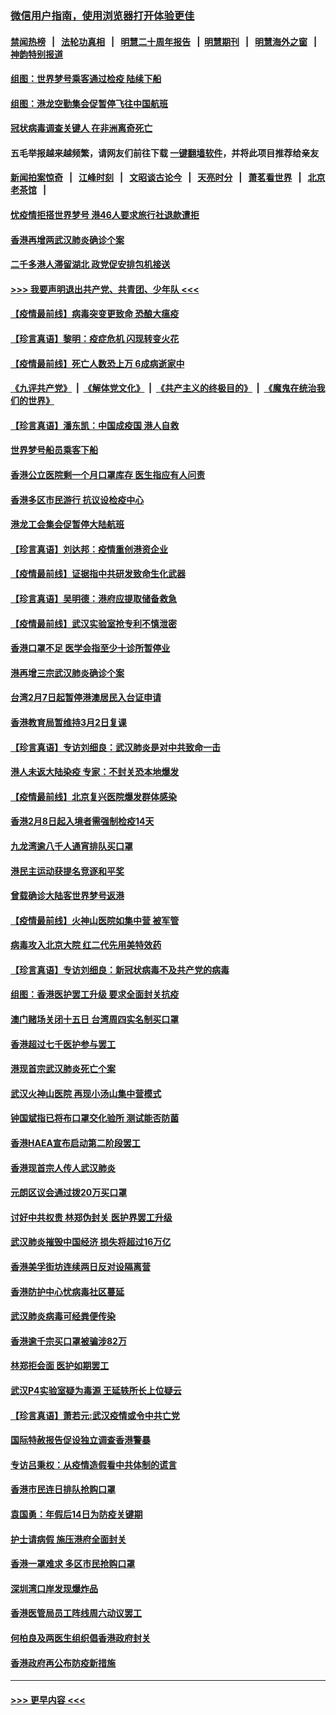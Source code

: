 ### [微信用户指南，使用浏览器打开体验更佳](https://github.com/gfw-breaker/banned-news1/blob/master/indexes/wechat-guide.md?t=0)
#### [禁闻热榜](热点新闻.md?t=0)  &nbsp;&nbsp;|&nbsp;&nbsp; [法轮功真相](https://github.com/gfw-breaker/truth/blob/master/README.md?t=0) &nbsp;&nbsp;|&nbsp;&nbsp; [明慧二十周年报告](https://github.com/gfw-breaker/mh-reports/blob/master/README.md?t=0) &nbsp;&nbsp;|&nbsp;&nbsp;[明慧期刊](https://github.com/gfw-breaker/mh-qikan) &nbsp;&nbsp;|&nbsp;&nbsp; [明慧海外之窗](https://github.com/gfw-breaker/mh-news/blob/master/README.md?t=0) &nbsp;&nbsp;|&nbsp;&nbsp; [神韵特别报道](https://github.com/gfw-breaker/mh-news/blob/master/shenyun.md?t=0)
#### [组图：世界梦号乘客通过检疫 陆续下船](../pages/nsc415/n11858302.md?t=02111533) 
#### [组图：港龙空勤集会促暂停飞往中国航班](../pages/nsc415/n11858190.md?t=02111533) 
#### [冠状病毒调查关键人 在非洲离奇死亡](../pages/nsc415/n11859798.md?t=02111533) 
#### 五毛举报越来越频繁，请网友们前往下载 [一键翻墙软件](https://github.com/gfw-breaker/ssr-accounts)，并将此项目推荐给亲友
#### [新闻拍案惊奇](https://github.com/gfw-breaker/banned-news1/blob/master/pages/link4.md) &nbsp;&nbsp;|&nbsp;&nbsp; [江峰时刻](https://github.com/gfw-breaker/banned-news1/blob/master/pages/link4.md) &nbsp;&nbsp;|&nbsp;&nbsp; [文昭谈古论今](https://github.com/gfw-breaker/banned-news1/blob/master/pages/link4.md) &nbsp;&nbsp;|&nbsp;&nbsp; [天亮时分](https://github.com/gfw-breaker/banned-news1/blob/master/pages/link4.md) &nbsp;&nbsp;|&nbsp;&nbsp; [萧茗看世界](https://github.com/gfw-breaker/banned-news1/blob/master/pages/link4.md) &nbsp;&nbsp;|&nbsp;&nbsp; [北京老茶馆](https://github.com/gfw-breaker/banned-news1/blob/master/pages/link4.md) &nbsp;&nbsp;|&nbsp;&nbsp; 
#### [忧疫情拒搭世界梦号 港46人要求旅行社退款遭拒](../pages/nsc415/n11859849.md?t=02111533) 
#### [香港再增两武汉肺炎确诊个案](../pages/nsc415/n11859833.md?t=02111533) 
#### [二千多港人滞留湖北 政党促安排包机接送](../pages/nsc415/n11859831.md?t=02111533) 
#### [>>> 我要声明退出共产党、共青团、少年队 <<<](https://github.com/begood0513/goodnews/blob/master/quit/letter.md) 
#### [【疫情最前线】病毒突变更致命 恐酿大瘟疫](../pages/nsc415/n11859604.md?t=02111533) 
#### [【珍言真语】黎明：疫症危机 闪现转变火花](../pages/nsc415/n11859199.md?t=02111533) 
#### [【疫情最前线】死亡人数恐上万 6成病逝家中](../pages/nsc415/n11856687.md?t=02111533) 
#### [《九评共产党》](https://github.com/begood0513/9ping.md/blob/master/README.md) &nbsp;|&nbsp; [《解体党文化》](../../../../jtdwh.md/blob/master/README.md)  &nbsp;|&nbsp; [《共产主义的终极目的》](../../../../gczydzjmd.md/blob/master/README.md) &nbsp;|&nbsp; [《魔鬼在统治我们的世界》](../../../../mgztzwmdsj.md/blob/master/README.md) 
#### [【珍言真语】潘东凯：中国成疫国 港人自救](../pages/nsc415/n11856962.md?t=02111533) 
#### [世界梦号船员乘客下船](../pages/nsc415/n11856883.md?t=02111533) 
#### [香港公立医院剩一个月口罩库存 医生指应有人问责](../pages/nsc415/n11856875.md?t=02111533) 
#### [香港多区市民游行 抗议设检疫中心](../pages/nsc415/n11856866.md?t=02111533) 
#### [港龙工会集会促暂停大陆航班](../pages/nsc415/n11856840.md?t=02111533) 
#### [【珍言真语】刘达邦：疫情重创港资企业](../pages/nsc415/n11854274.md?t=02111533) 
#### [【疫情最前线】证据指中共研发致命生化武器](../pages/nsc415/n11853087.md?t=02111533) 
#### [【珍言真语】吴明德：港府应提取储备救急](../pages/nsc415/n11852734.md?t=02111533) 
#### [【疫情最前线】武汉实验室抢专利不慎泄密](../pages/nsc415/n11850310.md?t=02111533) 
#### [香港口罩不足 医学会指至少十诊所暂停业](../pages/nsc415/n11850301.md?t=02111533) 
#### [港再增三宗武汉肺炎确诊个案](../pages/nsc415/n11850328.md?t=02111533) 
#### [台湾2月7日起暂停港澳居民入台证申请](../pages/nsc415/n11850304.md?t=02111533) 
#### [香港教育局暂维持3月2日复课](../pages/nsc415/n11850260.md?t=02111533) 
#### [【珍言真语】专访刘细良：武汉肺炎是对中共致命一击](../pages/nsc415/n11849934.md?t=02111533) 
#### [港人未返大陆染疫 专家：不封关恐本地爆发](../pages/nsc415/n11848021.md?t=02111533) 
#### [【疫情最前线】北京复兴医院爆发群体感染](../pages/nsc415/n11847626.md?t=02111533) 
#### [香港2月8日起入境者需强制检疫14天](../pages/nsc415/n11847658.md?t=02111533) 
#### [九龙湾逾八千人通宵排队买口罩](../pages/nsc415/n11847647.md?t=02111533) 
#### [港民主运动获提名竞逐和平奖](../pages/nsc415/n11847633.md?t=02111533) 
#### [曾载确诊大陆客世界梦号返港](../pages/nsc415/n11847608.md?t=02111533) 
#### [【疫情最前线】火神山医院如集中营 被军管](../pages/nsc415/n11847524.md?t=02111533) 
#### [病毒攻入北京大院 红二代先用美特效药](../pages/nsc415/n11847427.md?t=02111533) 
#### [【珍言真语】专访刘细良：新冠状病毒不及共产党的病毒](../pages/nsc415/n11847164.md?t=02111533) 
#### [组图：香港医护罢工升级 要求全面封关抗疫](../pages/nsc415/n11844107.md?t=02111533) 
#### [澳门赌场关闭十五日 台湾周四实名制买口罩](../pages/nsc415/n11845083.md?t=02111533) 
#### [香港超过七千医护参与罢工](../pages/nsc415/n11845051.md?t=02111533) 
#### [港现首宗武汉肺炎死亡个案](../pages/nsc415/n11844998.md?t=02111533) 
#### [武汉火神山医院 再现小汤山集中营模式](../pages/nsc415/n11844763.md?t=02111533) 
#### [钟国斌指已将布口罩交化验所 测试能否防菌](../pages/nsc415/n11842783.md?t=02111533) 
#### [香港HAEA宣布启动第二阶段罢工](../pages/nsc415/n11842723.md?t=02111533) 
#### [香港现首宗人传人武汉肺炎](../pages/nsc415/n11842766.md?t=02111533) 
#### [元朗区议会通过拨20万买口罩](../pages/nsc415/n11842754.md?t=02111533) 
#### [讨好中共权贵 林郑伪封关 医护界罢工升级](../pages/nsc415/n11842359.md?t=02111533) 
#### [武汉肺炎摧毁中国经济 损失将超过16万亿](../pages/nsc415/n11839723.md?t=02111533) 
#### [香港美孚街坊连续两日反对设隔离营](../pages/nsc415/n11839962.md?t=02111533) 
#### [香港防护中心忧病毒社区蔓延](../pages/nsc415/n11839933.md?t=02111533) 
#### [武汉肺炎病毒可经粪便传染](../pages/nsc415/n11839939.md?t=02111533) 
#### [香港逾千宗买口罩被骗涉82万](../pages/nsc415/n11839914.md?t=02111533) 
#### [林郑拒会面 医护如期罢工](../pages/nsc415/n11839892.md?t=02111533) 
#### [武汉P4实验室疑为毒源 王延轶所长上位疑云](../pages/nsc415/n11835543.md?t=02111533) 
#### [【珍言真语】萧若元:武汉疫情或令中共亡党](../pages/nsc415/n11829394.md?t=02111533) 
#### [国际特赦报告促设独立调查香港警暴](../pages/nsc415/n11833845.md?t=02111533) 
#### [专访吕秉权：从疫情造假看中共体制的谎言](../pages/nsc415/n11833813.md?t=02111533) 
#### [香港市民连日排队抢购口罩](../pages/nsc415/n11833794.md?t=02111533) 
#### [袁国勇：年假后14日为防疫关键期](../pages/nsc415/n11831088.md?t=02111533) 
#### [护士请病假 施压港府全面封关](../pages/nsc415/n11831030.md?t=02111533) 
#### [香港一罩难求 多区市民抢购口罩](../pages/nsc415/n11831002.md?t=02111533) 
#### [深圳湾口岸发现爆炸品](../pages/nsc415/n11828802.md?t=02111533) 
#### [香港医管局员工阵线周六动议罢工](../pages/nsc415/n11828762.md?t=02111533) 
#### [何柏良及两医生组织倡香港政府封关](../pages/nsc415/n11828749.md?t=02111533) 
#### [香港政府再公布防疫新措施](../pages/nsc415/n11828716.md?t=02111533) 

----
#### [ >>> 更早内容 <<< ](../indexes/nsc415-earlier.md)
